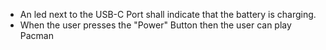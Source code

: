 - An led next to the USB-C Port shall indicate that the battery is charging.
- When the user presses the "Power" Button then the user can play Pacman